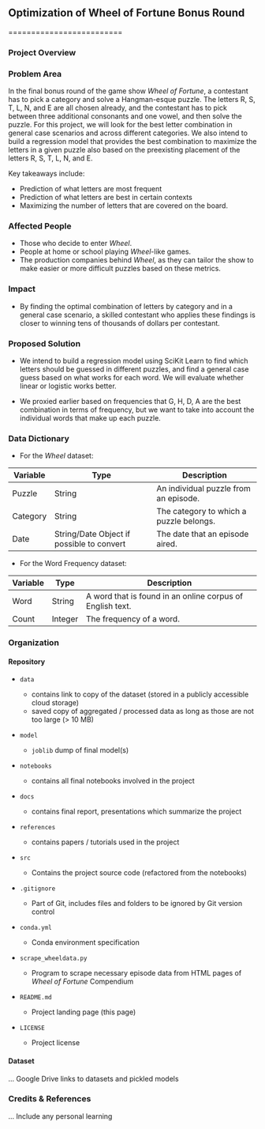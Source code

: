 ## Optimization of Wheel of Fortune Bonus Round
=========================

### Project Overview

### Problem Area

 In the final bonus round of the game show *Wheel of Fortune*, a contestant has to pick a category and solve a Hangman-esque puzzle. The letters R, S, T, L, N, and E are all chosen already, and the contestant has to pick between three additional consonants and one vowel, and then solve the puzzle. For this project, we will look for the best letter combination in general case scenarios and across different categories. We also intend to build a regression model that provides the best combination to maximize the letters in a given puzzle also based on the preexisting placement of the letters R, S, T, L, N, and E.

 Key takeaways include:
 * Prediction of what letters are most frequent
 * Prediction of what letters are best in certain contexts
 * Maximizing the number of letters that are covered on the board.

### Affected People
* Those who decide to enter *Wheel*. 
* People at home or school playing *Wheel*-like games.
* The production companies behind *Wheel*, as they can tailor the show to make easier or more difficult puzzles based on these metrics.

### Impact
* By finding the optimal combination of letters by category and in a general case scenario, a skilled contestant who applies these findings is closer to winning tens of thousands of dollars per contestant.

### Proposed Solution

* We intend to build a regression model using SciKit Learn to find which letters should be guessed in different puzzles, and find a general case guess based on what works for each word. We will evaluate whether linear or logistic works better.

* We proxied earlier based on frequencies that G, H, D, A are the best combination in terms of frequency, but we want to take into account the individual words that make up each puzzle. 

### Data Dictionary

* For the *Wheel* dataset:

| Variable | Type | Description |
| -------- | ------- | --------- |
| Puzzle  | String    | An individual puzzle from an episode.
| Category | String | The category to which a puzzle belongs. 
| Date    | String/Date Object if possible to convert | The date that an episode aired.


* For the Word Frequency dataset:

| Variable | Type | Description |
| -------- | ------- | --------- |
| Word  | String | A word that is found in an online corpus of English text.
| Count | Integer | The frequency of a word. 

### Organization

#### Repository 

* `data` 
    - contains link to copy of the dataset (stored in a publicly accessible cloud storage)
    - saved copy of aggregated / processed data as long as those are not too large (> 10 MB)

* `model`
    - `joblib` dump of final model(s)

* `notebooks`
    - contains all final notebooks involved in the project

* `docs`
    - contains final report, presentations which summarize the project

* `references`
    - contains papers / tutorials used in the project

* `src`
    - Contains the project source code (refactored from the notebooks)

* `.gitignore`
    - Part of Git, includes files and folders to be ignored by Git version control

* `conda.yml`
    - Conda environment specification

* `scrape_wheeldata.py`
    - Program to scrape necessary episode data from HTML pages of *Wheel of Fortune* Compendium

* `README.md`
    - Project landing page (this page)

* `LICENSE`
    - Project license

#### Dataset

... Google Drive links to datasets and pickled models

### Credits & References

... Include any personal learning
